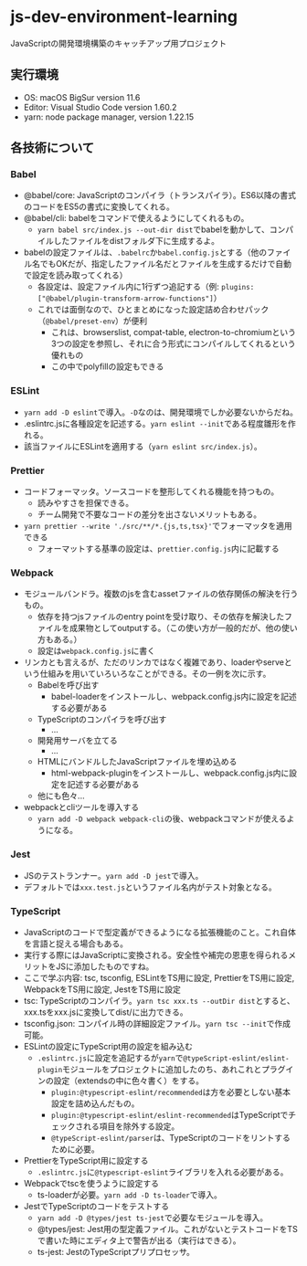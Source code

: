 # js-dev-environment-learning
JavaScriptの開発環境構築のキャッチアップ用プロジェクト

## 実行環境
- OS: macOS BigSur version 11.6
- Editor: Visual Studio Code version 1.60.2
- yarn: node package manager, version 1.22.15

## 各技術について
### Babel
- @babel/core: JavaScriptのコンパイラ（トランスパイラ）。ES6以降の書式のコードをES5の書式に変換してくれる。
- @babel/cli: babelをコマンドで使えるようにしてくれるもの。
  - ```yarn babel src/index.js --out-dir dist```でbabelを動かして、コンパイルしたファイルをdistフォルダ下に生成するよ。
- babelの設定ファイルは、```.babelrc```か```babel.config.js```とする（他のファイル名でもOKだが、指定したファイル名だとファイルを生成するだけで自動で設定を読み取ってくれる）
  - 各設定は、設定ファイル内に1行ずつ追記する（例: ```plugins: ["@babel/plugin-transform-arrow-functions"]```）
  - これでは面倒なので、ひとまとめになった設定詰め合わせパック（```@babel/preset-env```）が便利
    - これは、browserslist, compat-table, electron-to-chromiumという3つの設定を参照し、それに合う形式にコンパイルしてくれるという優れもの
     - この中でpolyfillの設定もできる
### ESLint
- ```yarn add -D eslint```で導入。```-D```なのは、開発環境でしか必要ないからだね。
- .eslintrc.jsに各種設定を記述する。```yarn eslint --init```である程度雛形を作れる。
- 該当ファイルにESLintを適用する（```yarn eslint src/index.js```）。

### Prettier
- コードフォーマッタ。ソースコードを整形してくれる機能を持つもの。
  - 読みやすさを担保できる。
  - チーム開発で不要なコードの差分を出さないメリットもある。
- ```yarn prettier --write './src/**/*.{js,ts,tsx}'```でフォーマッタを適用できる
  - フォーマットする基準の設定は、```prettier.config.js```内に記載する

### Webpack
- モジュールバンドラ。複数のjsを含むassetファイルの依存関係の解決を行うもの。
  - 依存を持つjsファイルのentry pointを受け取り、その依存を解決したファイルを成果物としてoutputする。（この使い方が一般的だが、他の使い方もある。）
  - 設定は```webpack.config.js```に書く
- リンカとも言えるが、ただのリンカではなく複雑であり、loaderやserveという仕組みを用いていろいろなことができる。その一例を次に示す。
  - Babelを呼び出す
    - babel-loaderをインストールし、webpack.config.js内に設定を記述する必要がある
  - TypeScriptのコンパイラを呼び出す
    - ...
  - 開発用サーバを立てる
    - ...
  - HTMLにバンドルしたJavaScriptファイルを埋め込める
    - html-webpack-pluginをインストールし、webpack.config.js内に設定を記述する必要がある
  - 他にも色々...
- webpackとcliツールを導入する
  - ```yarn add -D webpack webpack-cli```の後、webpackコマンドが使えるようになる。

### Jest
- JSのテストランナー。```yarn add -D jest```で導入。
- デフォルトでは```xxx.test.js```というファイル名内がテスト対象となる。

### TypeScript
- JavaScriptのコードで型定義ができるようになる拡張機能のこと。これ自体を言語と捉える場合もある。
- 実行する際にはJavaScriptに変換される。安全性や補完の恩恵を得られるメリットをJSに添加したものですね。
- ここで学ぶ内容: tsc, tsconfig, ESLintをTS用に設定, PrettierをTS用に設定, WebpackをTS用に設定, JestをTS用に設定
- tsc: TypeScriptのコンパイラ。```yarn tsc xxx.ts --outDir dist```とすると、xxx.tsをxxx.jsに変換してdist/に出力できる。
- tsconfig.json: コンパイル時の詳細設定ファイル。```yarn tsc --init```で作成可能。
- ESLintの設定にTypeScript用の設定を組み込む
  - ```.eslintrc.js```に設定を追記するが```yarn```で```@typeScript-eslint/eslint-plugin```モジュールをプロジェクトに追加したのち、あれこれとプラグインの設定（extendsの中に色々書く）をする。
    - ```plugin:@typescript-eslint/recommended```は方を必要としない基本設定を詰め込んだもの。
    - ```plugin:@typescript-eslint/eslint-recommended```はTypeScriptでチェックされる項目を除外する設定。
    - ```@typeScript-eslint/parser```は、TypeScriptのコードをリントするために必要。
- PrettierをTypeScript用に設定する
  - ```.eslintrc.js```に```@typescript-eslint```ライブラリを入れる必要がある。
- Webpackでtscを使うように設定する
  - ts-loaderが必要。```yarn add -D ts-loader```で導入。
- JestでTypeScriptのコードをテストする
  - ```yarn add -D @types/jest ts-jest```で必要なモジュールを導入。
  - @types/jest: Jest用の型定義ファイル。これがないとテストコードをTSで書いた時にエディタ上で警告が出る（実行はできる）。
  - ts-jest: JestのTypeScriptプリプロセッサ。